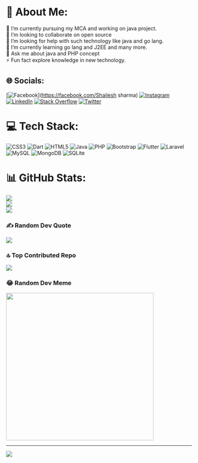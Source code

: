 # 💫 About Me:
🔭 I’m currently pursuing my MCA and working on java project.<br>👯 I’m looking to collaborate on open source<br>🤝 I’m looking for help with such technology like java and go lang.<br>🌱 I’m currently learning go lang and J2EE and many more.<br>💬 Ask me about java and PHP concept<br>⚡ Fun fact explore knowledge in new technology.


## 🌐 Socials:
[![Facebook](https://img.shields.io/badge/Facebook-%231877F2.svg?logo=Facebook&logoColor=white)](https://facebook.com/Shailesh sharma) [![Instagram](https://img.shields.io/badge/Instagram-%23E4405F.svg?logo=Instagram&logoColor=white)](https://instagram.com/shailesh.4056) [![LinkedIn](https://img.shields.io/badge/LinkedIn-%230077B5.svg?logo=linkedin&logoColor=white)](https://linkedin.com/in/https://www.linkedin.com/in/shaileshkumar-sharma-11ba9924b/) [![Stack Overflow](https://img.shields.io/badge/-Stackoverflow-FE7A16?logo=stack-overflow&logoColor=white)](https://stackoverflow.com/users/22407700) [![Twitter](https://img.shields.io/badge/Twitter-%231DA1F2.svg?logo=Twitter&logoColor=white)](https://twitter.com/https://twitter.com/Shailes60721200) 

# 💻 Tech Stack:
![CSS3](https://img.shields.io/badge/css3-%231572B6.svg?style=for-the-badge&logo=css3&logoColor=white) ![Dart](https://img.shields.io/badge/dart-%230175C2.svg?style=for-the-badge&logo=dart&logoColor=white) ![HTML5](https://img.shields.io/badge/html5-%23E34F26.svg?style=for-the-badge&logo=html5&logoColor=white) ![Java](https://img.shields.io/badge/java-%23ED8B00.svg?style=for-the-badge&logo=java&logoColor=white) ![PHP](https://img.shields.io/badge/php-%23777BB4.svg?style=for-the-badge&logo=php&logoColor=white) ![Bootstrap](https://img.shields.io/badge/bootstrap-%23563D7C.svg?style=for-the-badge&logo=bootstrap&logoColor=white) ![Flutter](https://img.shields.io/badge/Flutter-%2302569B.svg?style=for-the-badge&logo=Flutter&logoColor=white) ![Laravel](https://img.shields.io/badge/laravel-%23FF2D20.svg?style=for-the-badge&logo=laravel&logoColor=white) ![MySQL](https://img.shields.io/badge/mysql-%2300f.svg?style=for-the-badge&logo=mysql&logoColor=white) ![MongoDB](https://img.shields.io/badge/MongoDB-%234ea94b.svg?style=for-the-badge&logo=mongodb&logoColor=white) ![SQLite](https://img.shields.io/badge/sqlite-%2307405e.svg?style=for-the-badge&logo=sqlite&logoColor=white)
# 📊 GitHub Stats:
![](https://github-readme-stats.vercel.app/api?username=Shailesh4056&theme=dark&hide_border=false&include_all_commits=false&count_private=false)<br/>
![](https://github-readme-streak-stats.herokuapp.com/?user=Shailesh4056&theme=dark&hide_border=false)<br/>
![](https://github-readme-stats.vercel.app/api/top-langs/?username=Shailesh4056&theme=dark&hide_border=false&include_all_commits=false&count_private=false&layout=compact)

### ✍️ Random Dev Quote
![](https://quotes-github-readme.vercel.app/api?type=horizontal&theme=radical)

### 🔝 Top Contributed Repo
![](https://github-contributor-stats.vercel.app/api?username=Shailesh4056&limit=5&theme=dark&combine_all_yearly_contributions=true)

### 😂 Random Dev Meme
<img src='https://randommeme-five.vercel.app/' style="height: 400px;"/>

---
[![](https://visitcount.itsvg.in/api?id=Shailesh4056&icon=0&color=0)](https://visitcount.itsvg.in)

<!-- Proudly created with GPRM ( https://gprm.itsvg.in ) -->
